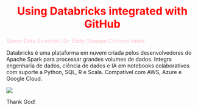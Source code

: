 # <h1 align="center"><font color="red">Using Databricks integrated with GitHub</font></h1>


<font color="pink">Senior Data Scientist.: Dr. Eddy Giusepe Chirinos Isidro</font>

Databricks é uma plataforma em nuvem criada pelos desenvolvedores do Apache Spark para processar grandes volumes de dados. Integra engenharia de dados, ciência de dados e IA em notebooks colaborativos com suporte a Python, SQL, R e Scala. Compatível com AWS, Azure e Google Cloud.


![](https://ainews.net.br/wp-content/uploads/2024/09/databricks.png)











Thank God!